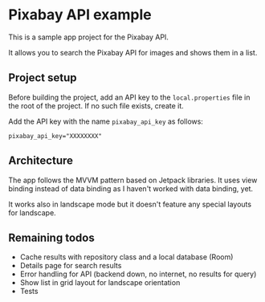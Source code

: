 # Pixabay API example

This is a sample app project for the Pixabay API.

It allows you to search the Pixabay API for images and shows them in a list.

## Project setup
Before building the project, add an API key to the `local.properties` file in the root of the project.
If no such file exists, create it.

Add the API key with the name `pixabay_api_key` as follows:

```
pixabay_api_key="XXXXXXXX"
```

## Architecture
The app follows the MVVM pattern based on Jetpack libraries.
It uses view binding instead of data binding as I haven't worked with data binding, yet.

It works also in landscape mode but it doesn't feature any special layouts for landscape.

## Remaining todos

- Cache results with repository class and a local database (Room)
- Details page for search results
- Error handling for API (backend down, no internet, no results for query)
- Show list in grid layout for landscape orientation
- Tests